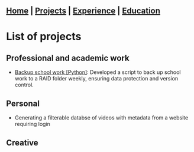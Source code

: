 ## [Home](README.md) | [Projects](Projects.md) | [Experience](Experience.md) | [Education](Education.md)

# List of projects

## Professional and academic work
- [Backup school work [Python]](Backup-school-work.md): Developed a script to back up school work to a RAID folder weekly, ensuring data protection and version control.

## Personal
- Generating a filterable databse of videos with metadata from a website requiring login

## Creative